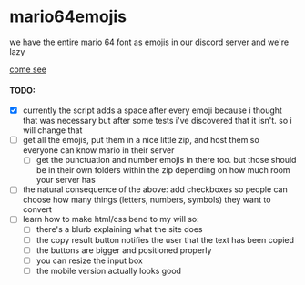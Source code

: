 # mario64emojis
we have the entire mario 64 font as emojis in our discord server and we're lazy

[come see](https://erinamer.github.io/mario64emojis/)

#### TODO:
- [x] currently the script adds a space after every emoji because i thought that was necessary but after some tests i've discovered that it isn't. so i will change that
- [ ] get all the emojis, put them in a nice little zip, and host them so everyone can know mario in their server
  - [ ] get the punctuation and number emojis in there too. but those should be in their own folders within the zip depending on how much room your server has
- [ ] the natural consequence of the above: add checkboxes so people can choose how many things (letters, numbers, symbols) they want to convert
- [ ] learn how to make html/css bend to my will so:
  - [ ] there's a blurb explaining what the site does
  - [ ] the copy result button notifies the user that the text has been copied
  - [ ] the buttons are bigger and positioned properly
  - [ ] you can resize the input box
  - [ ] the mobile version actually looks good
